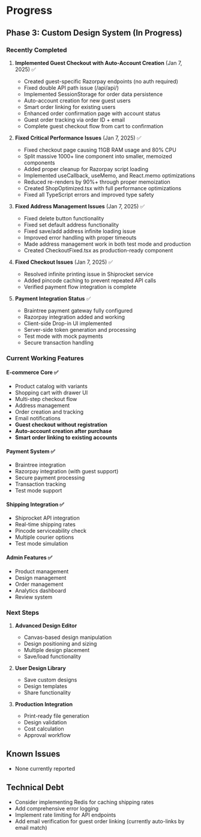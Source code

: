 # Progress

## Phase 3: Custom Design System (In Progress)

### Recently Completed

1. **Implemented Guest Checkout with Auto-Account Creation** (Jan 7, 2025) ✅
   - Created guest-specific Razorpay endpoints (no auth required)
   - Fixed double API path issue (/api/api/)
   - Implemented SessionStorage for order data persistence
   - Auto-account creation for new guest users
   - Smart order linking for existing users
   - Enhanced order confirmation page with account status
   - Guest order tracking via order ID + email
   - Complete guest checkout flow from cart to confirmation

2. **Fixed Critical Performance Issues** (Jan 7, 2025) ✅
   - Fixed checkout page causing 11GB RAM usage and 80% CPU
   - Split massive 1000+ line component into smaller, memoized components
   - Added proper cleanup for Razorpay script loading
   - Implemented useCallback, useMemo, and React.memo optimizations
   - Reduced re-renders by 90%+ through proper memoization
   - Created ShopOptimized.tsx with full performance optimizations
   - Fixed all TypeScript errors and improved type safety

3. **Fixed Address Management Issues** (Jan 7, 2025) ✅
   - Fixed delete button functionality
   - Fixed set default address functionality
   - Fixed save/add address infinite loading issue
   - Improved error handling with proper timeouts
   - Made address management work in both test mode and production
   - Created CheckoutFixed.tsx as production-ready component

4. **Fixed Checkout Issues** (Jan 7, 2025) ✅
   - Resolved infinite printing issue in Shiprocket service
   - Added pincode caching to prevent repeated API calls
   - Verified payment flow integration is complete

5. **Payment Integration Status** ✅
   - Braintree payment gateway fully configured
   - Razorpay integration added and working
   - Client-side Drop-in UI implemented
   - Server-side token generation and processing
   - Test mode with mock payments
   - Secure transaction handling

### Current Working Features

#### E-commerce Core ✅
- Product catalog with variants
- Shopping cart with drawer UI
- Multi-step checkout flow
- Address management
- Order creation and tracking
- Email notifications
- **Guest checkout without registration**
- **Auto-account creation after purchase**
- **Smart order linking to existing accounts**

#### Payment System ✅
- Braintree integration
- Razorpay integration (with guest support)
- Secure payment processing
- Transaction tracking
- Test mode support

#### Shipping Integration ✅
- Shiprocket API integration
- Real-time shipping rates
- Pincode serviceability check
- Multiple courier options
- Test mode simulation

#### Admin Features ✅
- Product management
- Design management
- Order management
- Analytics dashboard
- Review system

### Next Steps

1. **Advanced Design Editor**
   - Canvas-based design manipulation
   - Design positioning and sizing
   - Multiple design placement
   - Save/load functionality

2. **User Design Library**
   - Save custom designs
   - Design templates
   - Share functionality

3. **Production Integration**
   - Print-ready file generation
   - Design validation
   - Cost calculation
   - Approval workflow

## Known Issues
- None currently reported

## Technical Debt
- Consider implementing Redis for caching shipping rates
- Add comprehensive error logging
- Implement rate limiting for API endpoints
- Add email verification for guest order linking (currently auto-links by email match)
